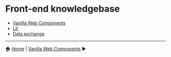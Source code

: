 # Front-end knowledgebase

* [Vanilla Web Components](./vanilla-web-components/README.md)
* [Lit](./lit-web-components/README.md)
* [Data exchange](./data-exchange/README.md)

---

:house: [Home](../README.md) |  [Vanilla Web Components](./vanilla-web-components/README.md) :arrow_forward:
